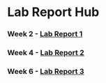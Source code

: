 # Lab Report Hub
### Week 2 - [Lab Report 1](https://kenvacs.github.io/cse15l-lab-reports/lab-report-1-week-2.html) ###
### Week 4 - [Lab Report 2](https://kenvacs.github.io/cse15l-lab-reports/lab-report-2-week-4.html)
### Week 6 - [Lab Report 3](https://kenvacs.github.io/cse15l-lab-reports/lab-report-3-week-6.html)
